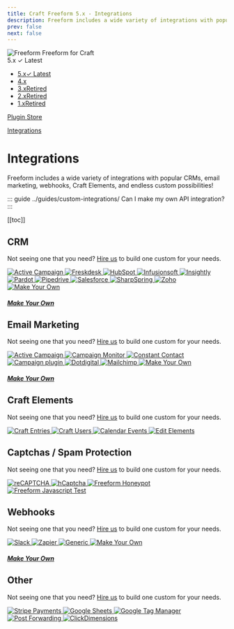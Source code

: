 ```yaml
---
title: Craft Freeform 5.x - Integrations
description: Freeform includes a wide variety of integrations with popular CRMs, email marketing, webhooks, Craft Elements, and endless custom possibilities!
prev: false
next: false
---
```


<meta property="og:image" content="https://docs.solspace.com/extras/social/craft/freeform/freeform.png" />

<div id="pr-heading">
    <img src="https://docs.solspace.com/extras/icons/products/freeform-icon.png" alt="Freeform" class="pr-image">
    <span class="pr-name">Freeform</span>
    <span class="pr-category">for Craft</span>
    <div class="pr-v-wrapper">
        <div class="pr-v">
            <span class="pr-v-v">5.x</span>
            <span class="pr-v-type pr-latest">✓ Latest</span>
            <span class="pr-v-arrow arrow down"></span>
        </div>
        <ul class="pr-v-list">
            <li><a href="/craft/freeform/v5/">5.x<span class="pr-v-type pr-latest">✓ Latest</span></a></li>
            <li><a href="/craft/freeform/v4/">4.x</a></li>
            <li><a href="/craft/freeform/v3/">3.x<span class="pr-v-type pr-retired">Retired</span></a></li>
            <li><a href="/craft/freeform/v2/">2.x<span class="pr-v-type pr-retired">Retired</span></a></li>
            <li><a href="/craft/freeform/v1/">1.x<span class="pr-v-type pr-retired">Retired</span></a></li>
        </ul>
    </div>
    <div class="pr-buy">
        <a href="https://plugins.craftcms.com/freeform" class="button button-blue"><span class="external-url">Plugin Store</span></a>
    </div>
</div>

<span class="page-section"><a href="/craft/freeform/v5/integrations/">Integrations</a></span>

# Integrations <Badge type="pro" text="Pro" />

<div class="hero-lead">

Freeform includes a wide variety of integrations with popular CRMs, email marketing, webhooks, Craft Elements, and endless custom possibilities!

</div>

::: guide ../guides/custom-integrations/
Can I make my own API integration?
:::


[[toc]]


## CRM

Not seeing one that you need? [Hire us](/support/premium/) to build one custom for your needs.

<div class="feature-grid feature-api-grid">
    <a href="./activecampaign/">
        <img src="../../../../images/api/active-campaign.png" alt="Active Campaign">
    </a>
    <a href="./freshdesk/">
        <img src="../../../../images/api/freshdesk.png" alt="Freskdesk">
    </a>
    <a href="./hubspot/">
        <img src="../../../../images/api/hubspot.png" alt="HubSpot">
    </a>
    <a href="./infusionsoft/">
        <img src="../../../../images/api/infusionsoft.png" alt="Infusionsoft">
    </a>
    <a href="./insightly/">
        <img src="../../../../images/api/insightly.png" alt="Insightly">
    </a>
    <a href="./pardot/">
        <img src="../../../../images/api/pardot.png" alt="Pardot">
    </a>
    <a href="./pipedrive/">
        <img src="../../../../images/api/pipedrive.png" alt="Pipedrive">
    </a>
    <a href="./salesforce/">
        <img src="../../../../images/api/salesforce.png" alt="Salesforce">
    </a>
    <a href="./sharpspring/">
        <img src="../../../../images/api/sharpspring.png" alt="SharpSpring">
    </a>
    <a href="./zoho/">
        <img src="../../../../images/api/zoho.png" alt="Zoho">
    </a>
    <a href="../guides/custom-integrations/" class="feature-api-grid-muted">
        <img src="../../../../images/api/make-your-own.png" alt="Make Your Own">
        <h5>Make Your Own</h5>
    </a>
</div>


## Email Marketing

Not seeing one that you need? [Hire us](/support/premium/) to build one custom for your needs.

<div class="feature-grid feature-api-grid">
    <a href="./activecampaign/">
        <img src="../../../../images/api/active-campaign.png" alt="Active Campaign">
    </a>
    <a href="./campaign-monitor/">
        <img src="../../../../images/api/campaign-monitor.png" alt="Campaign Monitor">
    </a>
    <a href="./constant-contact/">
        <img src="../../../../images/api/constant-contact.png" alt="Constant Contact">
    </a>
    <a href="./campaign/">
        <img src="../../../../images/api/campaign.png" alt="Campaign plugin">
    </a>
    <a href="./dotdigital/">
        <img src="../../../../images/api/dotdigital.png" alt="Dotdigital">
    </a>
    <a href="./mailchimp/">
        <img src="../../../../images/api/mailchimp.png" alt="Mailchimp">
    </a>
    <a href="../developer/email-marketing/" class="feature-api-grid-muted">
        <img src="../../../../images/api/make-your-own.png" alt="Make Your Own">
        <h5>Make Your Own</h5>
    </a>
</div>


## Craft Elements

Not seeing one that you need? [Hire us](/support/premium/) to build one custom for your needs.

<div class="feature-grid feature-api-grid">
    <a href="./elements/#craft-entries">
        <img src="../../../../images/api/craft-entries.png" alt="Craft Entries">
    </a>
    <a href="./elements/#craft-users">
        <img src="../../../../images/api/craft-users.png" alt="Craft Users">
    </a>
    <a href="./elements/#solspace-calendar-events">
        <img src="../../../../images/api/solspace-calendar.png" alt="Calendar Events">
    </a>
    <a href="./elements/#editing-elements">
        <img src="../../../../images/api/edit-elements.png" alt="Edit Elements">
    </a>
</div>


## Captchas / Spam Protection

Not seeing one that you need? [Hire us](/support/premium/) to build one custom for your needs.

<div class="feature-grid feature-api-grid">
    <a href="./recaptcha/">
        <img src="../../../../images/api/recaptcha.png" alt="reCAPTCHA">
    </a>
    <a href="./hcaptcha/">
        <img src="../../../../images/api/hcaptcha.png" alt="hCaptcha">
    </a>
    <a href="../forms/spam-protection/#freeform-honeypot">
        <img src="../../../../images/api/freeform-honeypot.png" alt="Freeform Honeypot">
    </a>
    <a href="../forms/spam-protection/#freeform-javascript-test">
        <img src="../../../../images/api/freeform-javascript-test.png" alt="Freeform Javascript Test">
    </a>
</div>


## Webhooks

Not seeing one that you need? [Hire us](/support/premium/) to build one custom for your needs.

<div class="feature-grid feature-api-grid">
    <a href="./slack/">
        <img src="../../../../images/api/slack.png" alt="Slack">
    </a>
    <a href="./zapier/">
        <img src="../../../../images/api/zapier.png" alt="Zapier">
    </a>
    <a href="./generic-webhook/">
        <img src="../../../../images/api/generic-webhook.png" alt="Generic">
    </a>
    <a href="../developer/webhooks/" class="feature-api-grid-muted">
        <img src="../../../../images/api/make-your-own.png" alt="Make Your Own">
        <h5>Make Your Own</h5>
    </a>
</div>


## Other

Not seeing one that you need? [Hire us](/support/premium/) to build one custom for your needs.

<div class="feature-grid feature-api-grid">
    <a href="./payments/">
        <img src="../../../../images/api/stripe.png" alt="Stripe Payments">
    </a>
    <a href="./google-sheets/">
        <img src="../../../../images/api/google-sheets.png" alt="Google Sheets">
    </a>
    <a href="./google-tag-manager/">
        <img src="../../../../images/api/google-tag-manager.png" alt="Google Tag Manager">
    </a>
    <a href="./post-forwarding/">
        <img src="../../../../images/api/post-forwarding.png" alt="Post Forwarding">
    </a>
    <a href="./clickdimensions/">
        <img src="../../../../images/api/click-dimensions.png" alt="ClickDimensions">
    </a>
</div>
